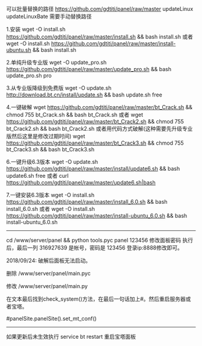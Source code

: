 可以批量替换的路径
https://github.com/gdtiti/panel/raw/master
updateLinux
updateLinuxBate
需要手动替换路径

1.安装
wget -O install.sh https://github.com/gdtiti/panel/raw/master/install.sh && bash install.sh
或者
wget -O install.sh https://github.com/gdtiti/panel/raw/master/install-ubuntu.sh && bash install.sh

2.单纯升级专业版
wget -O update_pro.sh https://github.com/gdtiti/panel/raw/master/update_pro.sh && bash update_pro.sh pro

3.从专业版降级到免费版
wget -O update.sh http://download.bt.cn/install/update.sh && bash update.sh free

4.一键破解
wget https://github.com/gdtiti/panel/raw/master/bt_Crack.sh && chmod 755 bt_Crack.sh && bash bt_Crack.sh
或者
wget https://github.com/gdtiti/panel/raw/master/bt_Crack2.sh && chmod 755 bt_Crack2.sh && bash bt_Crack2.sh
或者用代码方式破解(这种需要先升级专业版然后这里是修改过期时间)
wget https://github.com/gdtiti/panel/raw/master/bt_Crack3.sh && chmod 755 bt_Crack3.sh && bash bt_Crack3.sh


6.一键升级6.3版本
wget -O update.sh https://github.com/gdtiti/panel/raw/master/install/update6.sh && bash update6.sh free
或者
curl https://github.com/gdtiti/panel/raw/master/update6.sh|bash

7.一键安装6.3版本
wget -O install.sh https://github.com/gdtiti/panel/raw/master/install_6.0.sh && bash install_6.0.sh
或者
wget -O install.sh https://github.com/gdtiti/panel/raw/master/install-ubuntu_6.0.sh && bash install-ubuntu_6.0.sh

--------------------------
cd /www/server/panel && python tools.pyc panel 123456
修改面板密码
执行后，最后一列 316927639 是帐号，密码是 123456 登录ip:8888修改即可。


2018/09/24:  破解后面板无法启动。

删除 /www/server/panel/main.pyc

修改 /www/server/panel/main.py

在文本最后找到check_system()方法，在最后一句话加上#。然后重启服务器或者宝塔。

#panelSite.panelSite().set_mt_conf()


--------------------------
如果更新后未生效执行
service bt restart
重启宝塔面板